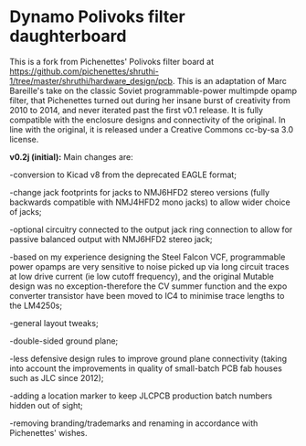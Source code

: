 # Dynamo Polivoks filter daughterboard

This is a fork from Pichenettes' Polivoks filter board at https://github.com/pichenettes/shruthi-1/tree/master/shruthi/hardware_design/pcb. This is an adaptation of Marc Bareille's take on the classic Soviet programmable-power multimpde opamp filter, that Pichenettes turned out during her insane burst of creativity from 2010 to 2014, and never iterated past the first v0.1 release. It is fully compatible with the enclosure designs and connectivity of the original. In line with the original, it is released under a Creative Commons cc-by-sa 3.0 license. 


<b>v0.2j (initial):</b> Main changes are: 

-conversion to Kicad v8 from the deprecated EAGLE format;

-change jack footprints for jacks to NMJ6HFD2 stereo versions (fully backwards compatible with NMJ4HFD2 mono jacks) to allow wider choice of jacks;

-optional circuitry connected to the output jack ring connection to allow for passive balanced output with NMJ6HFD2 stereo jack; 

-based on my experience designing the Steel Falcon VCF, programmable power opamps are very sensitive to noise picked up via long circuit traces at low drive current (ie low cutoff frequency), and the original Mutable design was no exception-therefore the CV summer function and the expo converter transistor have been moved to IC4 to minimise trace lengths to the LM4250s; 

-general layout tweaks;

-double-sided ground plane;

-less defensive design rules to improve ground plane connectivity (taking into account the improvements in quality of small-batch PCB fab houses such as JLC since 2012);

-adding a location marker to keep JLCPCB production batch numbers hidden out of sight;

-removing branding/trademarks and renaming in accordance with Pichenettes' wishes.

